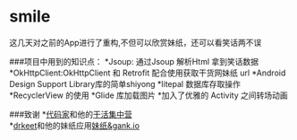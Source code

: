 # smile

这几天对之前的App进行了重构,不但可以欣赏妹纸，还可以看笑话两不误

###项目中用到的知识点：
    *Jsoup: 通过Jsoup 解析Html 拿到笑话数据
    *OkHttpClient:OkHttpClient 和 Retrofit 配合使用获取干货网妹纸 url
    *Android Design Support Library库的简单shiyong
    *litepal 数据库存取操作
    *RecyclerView 的使用
    *Glide 库加载图片
    *加入了优雅的 Activity 之间转场动画
   

###致谢
*[代码家](http://blog.daimajia.com/)和他的[干活集中营](http://gank.io/)<br>
*[drkeet](http://drakeet.me/)和他的妹纸应用[妹纸&gank.io](https://github.com/drakeet/Meizhi)
